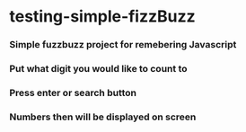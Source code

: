 # testing-simple-fizzBuzz


### Simple fuzzbuzz project for remebering Javascript

### Put what digit you would like to count to 
### Press enter or search button 
### Numbers then will be displayed on screen 
